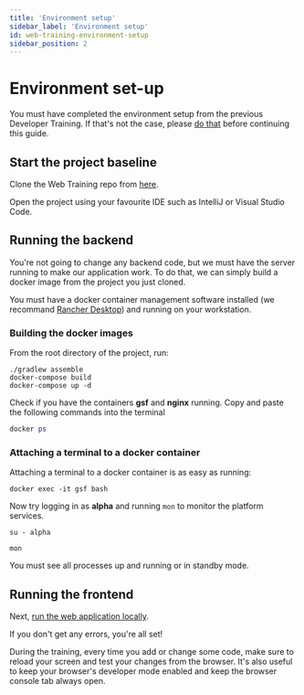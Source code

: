 ```yaml
---
title: 'Environment setup'
sidebar_label: 'Environment setup'
id: web-training-environment-setup
sidebar_position: 2
---
```



# Environment set-up

You must have completed the environment setup from the previous Developer Training. If that's not the case, please [do that](../../../getting-started/developer-training/environment-setup/) before continuing this guide.


## Start the project baseline

Clone the Web Training repo from [here](https://github.com/genesiscommunitysuccess/webtraining-seed).

Open the project using your favourite IDE such as IntelliJ or Visual Studio Code.

## Running the backend
You're not going to change any backend code, but we must have the server running to make our application work. To do that, we can simply build a docker image from the project you just cloned.

You must have a docker container management software installed (we recommand [Rancher Desktop](https://rancherdesktop.io/)) and running on your workstation.


### Building the docker images
From the root directory of the project, run:
```shell
./gradlew assemble
docker-compose build
docker-compose up -d
```

Check if you have the containers **gsf** and **nginx** running. Copy and paste the following commands into the terminal

```Powershell
docker ps
```

### Attaching a terminal to a docker container

Attaching a terminal to a docker container is as easy as running:

```shell
docker exec -it gsf bash
```

Now try logging in as **alpha** and running `mon` to monitor the platform services.
```shell
su - alpha

mon
```

You must see all processes up and running or in standby mode.

<!-- 
 Download this [WSL distro](https://genesisglobal.jfrog.io/artifactory/community-uploads/web-training-wsl.zip), unzip it and import it into WSL:
- As a reminder, create a local folder where you want to run the distro, e.g., "C:\wsl\distros\web-training-distro\". Unzip the package downloaded there and, from a command line, cd into that folder then run:

    ```shell
    wsl --import web-training . web-training-wsl.backup
    ```

Next, to start the server processes, run:
```shell
wsl -d web-training
su genesis
startServer
mon
```

You should see all processes up and running. Remember to start the server processes every time you re-start your machine. 
-->

## Running the frontend
Next, [run the web application locally](../../../getting-started/developer-training/training-content-day2/#running-the-application-locally).

If you don't get any errors, you're all set!

During the training, every time you add or change some code, make sure to reload your screen and test your changes from the browser. It's also useful to keep your browser's developer mode enabled and keep the browser console tab always open.
